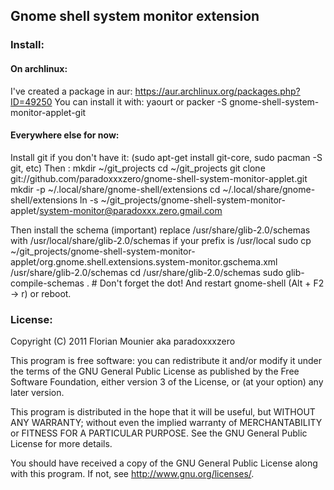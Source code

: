 ## Gnome shell system monitor extension

### Install:
#### On archlinux:
I've created a package in aur: https://aur.archlinux.org/packages.php?ID=49250
You can install it with: yaourt or packer -S gnome-shell-system-monitor-applet-git

#### Everywhere else for now:

Install git if you don't have it: (sudo apt-get install git-core, sudo pacman -S git, etc)
Then :
    mkdir ~/git_projects
    cd ~/git_projects
    git clone git://github.com/paradoxxxzero/gnome-shell-system-monitor-applet.git
    mkdir -p ~/.local/share/gnome-shell/extensions
    cd ~/.local/share/gnome-shell/extensions
    ln -s ~/git_projects/gnome-shell-system-monitor-applet/system-monitor@paradoxxx.zero.gmail.com

Then install the schema (important) replace /usr/share/glib-2.0/schemas with /usr/local/share/glib-2.0/schemas if your prefix is /usr/local
    sudo cp ~/git_projects/gnome-shell-system-monitor-applet/org.gnome.shell.extensions.system-monitor.gschema.xml /usr/share/glib-2.0/schemas
    cd /usr/share/glib-2.0/schemas
    sudo glib-compile-schemas . # Don't forget the dot!
And restart gnome-shell (Alt + F2 -> r) or reboot.

### License:

Copyright (C) 2011 Florian Mounier aka paradoxxxzero

This program is free software: you can redistribute it and/or modify
it under the terms of the GNU General Public License as published by
the Free Software Foundation, either version 3 of the License, or
(at your option) any later version.

This program is distributed in the hope that it will be useful,
but WITHOUT ANY WARRANTY; without even the implied warranty of
MERCHANTABILITY or FITNESS FOR A PARTICULAR PURPOSE.  See the
GNU General Public License for more details.

You should have received a copy of the GNU General Public License
along with this program.  If not, see <http://www.gnu.org/licenses/>.

